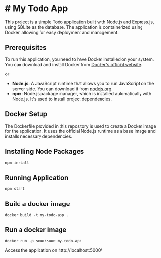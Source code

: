 # # My Todo App

This project is a simple Todo application built with Node.js and Express.js, using SQLite as the database. The application is containerized using Docker, allowing for easy deployment and management.

## Prerequisites

To run this application, you need to have Docker installed on your system. You can download and install Docker from [Docker's official website](https://www.docker.com/products/docker-desktop).
 
 or 

 - **Node.js**: A JavaScript runtime that allows you to run JavaScript on the server side. You can download it from [nodejs.org](https://nodejs.org/).
- **npm**: Node.js package manager, which is installed automatically with Node.js. It's used to install project dependencies.


## Docker Setup

The Dockerfile provided in this repository is used to create a Docker image for the application. It uses the official Node.js runtime as a base image and installs necessary dependencies.

## Installing Node Packages

``` 
npm install

``` 


## Running Application

````
npm start

````

## Build a docker image

``````
docker build -t my-todo-app .

```````
## Run a docker image

````````
docker run -p 5000:5000 my-todo-app

````````

Access the application on http://localhost:5000/
